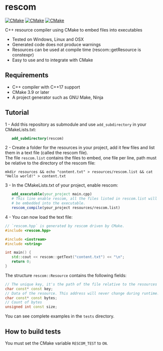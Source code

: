 # rescom 
[![CMake](https://github.com/IohannRabeson/rescom/actions/workflows/linux.yml/badge.svg)](https://github.com/IohannRabeson/rescom/actions/workflows/linux.yml)
[![CMake](https://github.com/IohannRabeson/rescom/actions/workflows/macos.yml/badge.svg)](https://github.com/IohannRabeson/rescom/actions/workflows/macos.yml)
[![CMake](https://github.com/IohannRabeson/rescom/actions/workflows/windows.yml/badge.svg)](https://github.com/IohannRabeson/rescom/actions/workflows/windows.yml)

C++ resource compiler using CMake to embed files into executables

 - Tested on Windows, Linux and OSX
 - Generated code does not produce warnings
 - Resources can be used at compile time (rescom::getResource is constexpr)
 - Easy to use and to integrate with CMake

## Requirements
 - C++ compiler with C++17 support
 - CMake 3.9 or later
 - A project generator such as GNU Make, Ninja

## Tutorial

 1 - Add this repository as submodule and use `add_subdirectory` in your CMakeLists.txt:
 ```cmake
    add_subdirectory(rescom)
```
 2 - Create a folder for the resources in your project, add it few files and list them in a text file (called the rescom file).  
The file `rescom.list` contains the files to embed, one file per line, path must be relative to
the directory of the rescom file:  
 ```shell
mkdir resources && echo "content.txt" > resources/rescom.list && cat "Hello world!" > content.txt
```
 3 - In the CMakeLists.txt of your project, enable rescom:
 ```cmake
    add_executable(your_project main.cpp)
    # This line enable rescom, all the files listed in rescom.list will
    # be embedded into the executable.
    rescom_compile(your_project resources/rescom.list)
```
 4 - You can now load the text file:
 ```c++
// `rescom.hpp` is generated by rescom driven by CMake.
#include <rescom.hpp>  

#include <iostream>
#include <string>

int main() {
    std::cout << rescom::getText("content.txt") << "\n";
    return 0;
}
 ```

The structure `rescom::Resource` contains the following fields: 
```c++
// The unique key, it's the path of the file relative to the resources file list
char const* const key;
// Data of the resource. This address will never change during runtime.
char const* const bytes;
// Count of bytes
unsigned int const size;
```

You can see complete examples in the `tests` directory.

## How to build tests
You must set the CMake variable `RESCOM_TEST` to `ON`.

